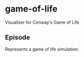 # game-of-life
Visualizer for Conway's Game of Life

## Episode
Represents a game of life simulation.
